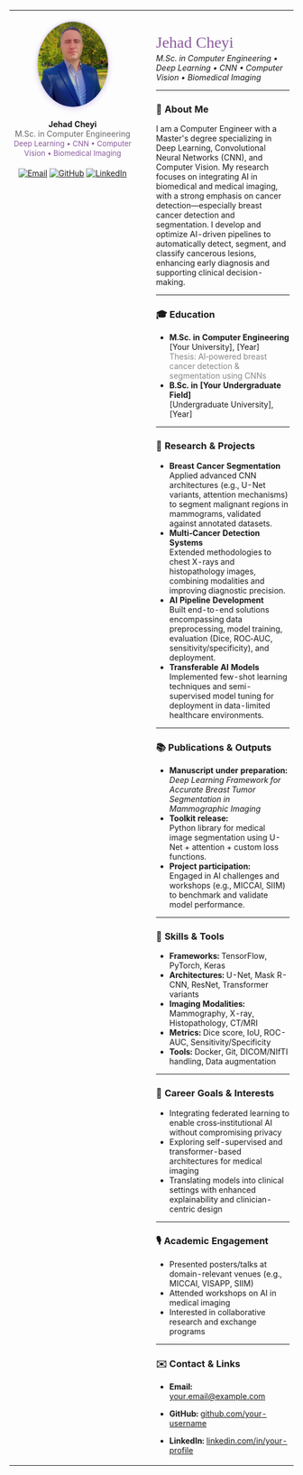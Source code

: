 <table>
<tr>
  <td width="210" valign="top" align="center" style="padding-top:18px;">
    <img src="assets/img/headshot_circle.jpeg" width="125" style="border-radius: 50%; border: 2.5px solid #e0d7f3; box-shadow: 0 2px 10px #e0d7f3;" alt="Jehad Cheyi headshot"/>
    <br/><br/>
    <b>Jehad Cheyi</b><br/>
    <span style="font-size:14px; color:#666;">M.Sc. in Computer Engineering</span>
    <br/>
    <span style="font-size:13px; color:#8B5C9E;">
      Deep Learning • CNN • Computer Vision • Biomedical Imaging
    </span>
    <br/><br/>
    <a href="mailto:your.email@example.com" title="Email"><img src="https://img.icons8.com/material-outlined/24/8B5C9E/new-post.png" alt="Email" style="vertical-align:middle;"/></a>
    <a href="https://github.com/your-username" title="GitHub"><img src="https://img.icons8.com/ios-filled/24/8B5C9E/github.png" alt="GitHub" style="vertical-align:middle;"/></a>
    <a href="https://linkedin.com/in/your-profile" title="LinkedIn"><img src="https://img.icons8.com/ios-filled/24/8B5C9E/linkedin.png" alt="LinkedIn" style="vertical-align:middle;"/></a>
  </td>
  <td valign="top" style="padding-left:36px;">

<h1 style="margin-bottom:0.1em; color:#8B5C9E; font-family:Georgia,serif; font-weight:normal;">Jehad Cheyi</h1>
<i>M.Sc. in Computer Engineering • Deep Learning • CNN • Computer Vision • Biomedical Imaging</i>

---

### 📄 About Me

I am a Computer Engineer with a Master's degree specializing in Deep Learning, Convolutional Neural Networks (CNN), and Computer Vision. My research focuses on integrating AI in biomedical and medical imaging, with a strong emphasis on cancer detection—especially breast cancer detection and segmentation. I develop and optimize AI-driven pipelines to automatically detect, segment, and classify cancerous lesions, enhancing early diagnosis and supporting clinical decision-making.

---

### 🎓 Education

- **M.Sc. in Computer Engineering**  
  [Your University], [Year]  
  <span style="color:#888;">Thesis: AI‑powered breast cancer detection & segmentation using CNNs</span>
- **B.Sc. in [Your Undergraduate Field]**  
  [Undergraduate University], [Year]

---

### 🧪 Research & Projects

- **Breast Cancer Segmentation**  
  Applied advanced CNN architectures (e.g., U-Net variants, attention mechanisms) to segment malignant regions in mammograms, validated against annotated datasets.
- **Multi‑Cancer Detection Systems**  
  Extended methodologies to chest X-rays and histopathology images, combining modalities and improving diagnostic precision.
- **AI Pipeline Development**  
  Built end-to-end solutions encompassing data preprocessing, model training, evaluation (Dice, ROC‑AUC, sensitivity/specificity), and deployment.
- **Transferable AI Models**  
  Implemented few-shot learning techniques and semi-supervised model tuning for deployment in data-limited healthcare environments.

---

### 📚 Publications & Outputs

- **Manuscript under preparation:**  
  _Deep Learning Framework for Accurate Breast Tumor Segmentation in Mammographic Imaging_
- **Toolkit release:**  
  Python library for medical image segmentation using U-Net + attention + custom loss functions.
- **Project participation:**  
  Engaged in AI challenges and workshops (e.g., MICCAI, SIIM) to benchmark and validate model performance.

<!-- Add links to preprints, GitHub, or relevant repos here -->

---

### 🧰 Skills & Tools

- **Frameworks:** TensorFlow, PyTorch, Keras  
- **Architectures:** U-Net, Mask R-CNN, ResNet, Transformer variants  
- **Imaging Modalities:** Mammography, X-ray, Histopathology, CT/MRI  
- **Metrics:** Dice score, IoU, ROC-AUC, Sensitivity/Specificity  
- **Tools:** Docker, Git, DICOM/NIfTI handling, Data augmentation

---

### 🎯 Career Goals & Interests

- Integrating federated learning to enable cross‑institutional AI without compromising privacy
- Exploring self-supervised and transformer-based architectures for medical imaging
- Translating models into clinical settings with enhanced explainability and clinician-centric design

---

### 🎙️ Academic Engagement

- Presented posters/talks at domain-relevant venues (e.g., MICCAI, VISAPP, SIIM)
- Attended workshops on AI in medical imaging
- Interested in collaborative research and exchange programs

---

### ✉️ Contact & Links

- **Email:** your.email@example.com
- **GitHub:** [github.com/your-username](https://github.com/your-username)
- **LinkedIn:** [linkedin.com/in/your-profile](https://linkedin.com/in/your-profile)

  </td>
</tr>
</table>
